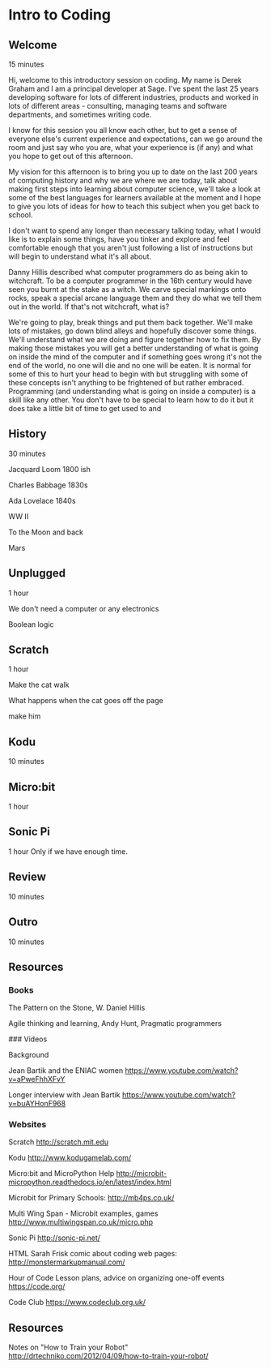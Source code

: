 # Intro to Coding

## Welcome

15 minutes

Hi, welcome to this introductory session on coding. My name is Derek Graham and I am a principal developer at Sage. I've spent the last 25 years developing software for lots of different industries, products and worked in lots of different areas - consulting, managing teams and software departments, and sometimes writing code.

I know for this session you all know each other, but to
get a sense of everyone else's current experience and expectations, can we go around the room and just say who you are, what your experience is (if any) and what you hope to get out of this afternoon.

My vision for this afternoon is to bring you up to date on the last 200 years of computing history and why we are where we are today, talk about making first steps into learning about computer science, we'll take a look at some of the best languages for learners available at the moment and I hope to give you lots of ideas for how to teach this subject when you get back to school.

I don't want to spend any longer than necessary talking today, what I would like is to explain some things, have you tinker and explore and feel comfortable enough that you aren't just following a list of instructions but will begin to understand what it's all about.

Danny Hillis described what computer programmers do as being akin to witchcraft. To be a computer programmer in the 16th century would have seen you burnt at the stake as a witch. We carve special markings onto rocks, speak a special arcane language them and they do what we tell them out in the world. If that's not witchcraft, what is?

We're going to play, break things and put them back together. We'll make lots of mistakes, go down blind alleys and hopefully discover some things. We'll understand what we are doing and figure together how to fix them. By making those mistakes you will get a better understanding of what is going on inside the mind of the computer and if something goes wrong it's not the end of the world, no one will die and no one will be eaten. It is normal for some of this to hurt your head to begin with but struggling with some of these concepts isn't anything to be frightened of but rather embraced. Programming (and understanding what is going on inside a computer) is a skill like any other. You don't have to be special to learn how to do it but it does take a little bit of time to get used to and  

## History

30 minutes

Jacquard Loom 1800 ish

Charles Babbage 1830s

Ada Lovelace 1840s

WW II

To the Moon and back

Mars



## Unplugged

1 hour

We don't need a computer or any electronics




Boolean logic


## Scratch

1 hour

Make the cat walk

What happens when the cat goes off the page

make him

## Kodu

10 minutes

## Micro:bit

1 hour


## Sonic Pi

1 hour
Only if we have enough time.



## Review

10 minutes


## Outro

10 minutes


## Resources

### Books

The Pattern on the Stone, W. Daniel Hillis

Agile thinking and learning, Andy Hunt, Pragmatic programmers

### Videos

Background

Jean Bartik and the ENIAC women
https://www.youtube.com/watch?v=aPweFhhXFvY

Longer interview with Jean Bartik
https://www.youtube.com/watch?v=buAYHonF968


### Websites

Scratch
http://scratch.mit.edu

Kodu
http://www.kodugamelab.com/

Micro:bit and MicroPython Help
http://microbit-micropython.readthedocs.io/en/latest/index.html

Microbit for Primary Schools:
http://mb4ps.co.uk/

Multi Wing Span - Microbit examples, games
http://www.multiwingspan.co.uk/micro.php


Sonic Pi
http://sonic-pi.net/

HTML
Sarah Frisk comic about coding web pages:
http://monstermarkupmanual.com/

Hour of Code
Lesson plans, advice on organizing one-off events
https://code.org/

Code Club
https://www.codeclub.org.uk/

## Resources

Notes on "How to Train your Robot"
http://drtechniko.com/2012/04/09/how-to-train-your-robot/
